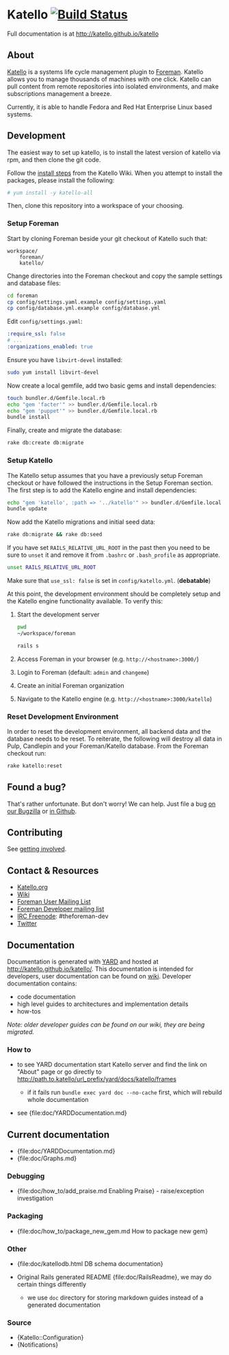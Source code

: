 # Katello [![Build Status](https://travis-ci.org/Katello/katello.png?branch=master)](https://travis-ci.org/Katello/katello)

Full documentation is at http://katello.github.io/katello

## About

[Katello](http://www.katello.org) is a systems life cycle management
plugin to [Foreman](http://www.theforeman.org). Katello allows you to manage
thousands of machines with one click. Katello can pull content
from remote repositories into isolated environments, and make subscriptions
management a breeze.

Currently, it is able to handle Fedora and Red Hat Enterprise
Linux based systems.

## Development

The easiest way to set up katello, is to install the latest version of katello
via rpm, and then clone the git code.

Follow the [install steps](https://fedorahosted.org/katello/wiki/Install) from
the Katello Wiki. When you attempt to install the packages, please install the
following:

```bash
# yum install -y katello-all
```

Then, clone this repository into a workspace of your choosing.

### Setup Foreman

Start by cloning Foreman beside your git checkout of Katello such that:

```
workspace/
    foreman/
    katello/
```

Change directories into the Foreman checkout and copy the sample settings and database files:

```bash
cd foreman
cp config/settings.yaml.example config/settings.yaml
cp config/database.yml.example config/database.yml
```

Edit `config/settings.yaml`:

```yml
:require_ssl: false
# ...
:organizations_enabled: true
```

Ensure you have ```libvirt-devel``` installed:

```bash
sudo yum install libvirt-devel
```

Now create a local gemfile, add two basic gems and install dependencies:

```bash
touch bundler.d/Gemfile.local.rb
echo "gem 'facter'" >> bundler.d/Gemfile.local.rb
echo "gem 'puppet'" >> bundler.d/Gemfile.local.rb
bundle install
```

Finally, create and migrate the database:

```bash
rake db:create db:migrate
```

### Setup Katello

The Katello setup assumes that you have a previously setup Foreman checkout or have followed the instructions in the Setup Foreman section. The first step is to add the Katello engine and install dependencies:

```bash
echo "gem 'katello', :path => '../katello'" >> bundler.d/Gemfile.local.rb
bundle update
```

Now add the Katello migrations and initial seed data:

```bash
rake db:migrate && rake db:seed
```

If you have set ```RAILS_RELATIVE_URL_ROOT``` in the past then you need to be sure to ```unset``` it and remove it from ```.bashrc``` or ```.bash_profile``` as appropriate.

```bash
unset RAILS_RELATIVE_URL_ROOT
```

Make sure that `use_ssl: false` is set in `config/katello.yml`. (**debatable**)

At this point, the development environment should be completely setup and the Katello engine functionality available. To verify this:

1. Start the development server

    ```bash
    pwd
    ~/workspace/foreman

    rails s
    ```

2. Access Foreman in your browser (e.g. `http://<hostname>:3000/`)
3. Login to Foreman (default: `admin` and `changeme`)
4. Create an initial Foreman organization
5. Navigate to the Katello engine (e.g. `http://<hostname>:3000/katello`)

### Reset Development Environment

In order to reset the development environment, all backend data and the database needs to be reset. To reiterate, the following will destroy all data in Pulp, Candlepin and your Foreman/Katello database. From the Foreman checkout run:

```bash
rake katello:reset
```

## Found a bug?

That's rather unfortunate. But don't worry! We can help. Just file a bug
[on our Bugzilla](https://bugzilla.redhat.com/enter_bug.cgi?product=Katello) or
[in Github](https://github.com/Katello/katello/issues).


## Contributing

See [getting involved](http://www.katello.org/get-involved/).

## Contact & Resources

 * [Katello.org](http://katello.org)
 * [Wiki](https://fedorahosted.org/katello/wiki)
 * [Foreman User Mailing List](https://groups.google.com/forum/?fromgroups#!forum/foreman-users)
 * [Foreman Developer mailing list](https://groups.google.com/forum/?fromgroups#!forum/foreman-dev)
 * [IRC Freenode](http://freenode.net/using_the_network.shtml): #theforeman-dev
 * [Twitter](https://twitter.com/Katello_Project)

## Documentation

Documentation is generated with [YARD](http://yardoc.org/) and hosted at <http://katello.github.io/katello/>.
This documentation is intended for developers, user documentation can be found on
[wiki](https://fedorahosted.org/katello/). Developer documentation contains:

-   code documentation
-   high level guides to architectures and implementation details
-   how-tos

*Note: older developer guides can be found on our wiki, they are being migrated.*

### How to

-   to see YARD documentation start Katello server and find the link on "About" page or go directly to
    <http://path.to.katello/url_prefix/yard/docs/katello/frames>

    -   if it fails run `bundle exec yard doc --no-cache` first, which will rebuild whole documentation

-   see {file:doc/YARDDocumentation.md}

## Current documentation

-   {file:doc/YARDDocumentation.md}
-   {file:doc/Graphs.md}

### Debugging

-   {file:doc/how_to/add_praise.md Enabling Praise} - raise/exception investigation

### Packaging

-   {file:doc/how_to/package_new_gem.md How to package new gem}

### Other

-   {file:doc/katellodb.html DB schema documentation}
-   Original Rails generated README {file:doc/RailsReadme}, we may do certain things differently

    -   we use `doc` directory for storing markdown guides instead of a generated documentation

### Source

-   {Katello::Configuration}
-   {Notifications}
